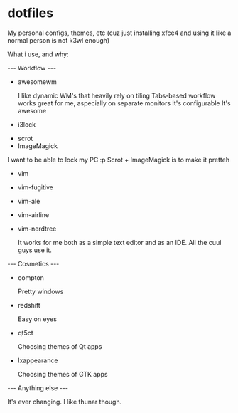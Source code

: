 # dotfiles
My personal configs, themes, etc (cuz just installing xfce4 and using it like a normal person is not k3wl enough)

What i use, and why:

--- Workflow ---

* awesomewm

    I like dynamic WM's that heavily rely on tiling
    Tabs-based workflow works great for me, aspecially on separate monitors
    It's configurable
    It's awesome

* i3lock 
+ scrot
+ ImageMagick

I want to be able to lock my PC :p
    Scrot + ImageMagick is to make it pretteh

* vim
+ vim-fugitive
+ vim-ale
+ vim-airline
+ vim-nerdtree

    It works for me both as a simple text editor and as an IDE.
    All the cuul guys use it.

--- Cosmetics ---

* compton

    Pretty windows

* redshift

    Easy on eyes

* qt5ct

    Choosing themes of Qt apps

* lxappearance

    Choosing themes of GTK apps

--- Anything else ---

It's ever changing. I like thunar though.
